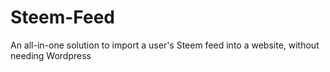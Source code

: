 # Steem-Feed
An all-in-one solution to import a user's Steem feed into a website, without needing Wordpress
